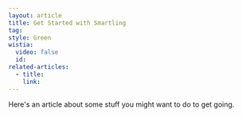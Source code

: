```yaml
---
layout: article
title: Get Started with Smartling
tag:
style: Green
wistia:
  video: false
  id:
related-articles:
  - title:
    link:
---
```



Here's an article about some stuff you might want to do to get going.